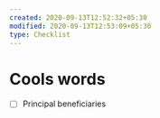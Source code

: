 ```yaml
---
created: 2020-09-13T12:52:32+05:30
modified: 2020-09-13T12:53:09+05:30
type: Checklist
---
```


# Cools words

- [ ] Principal beneficiaries